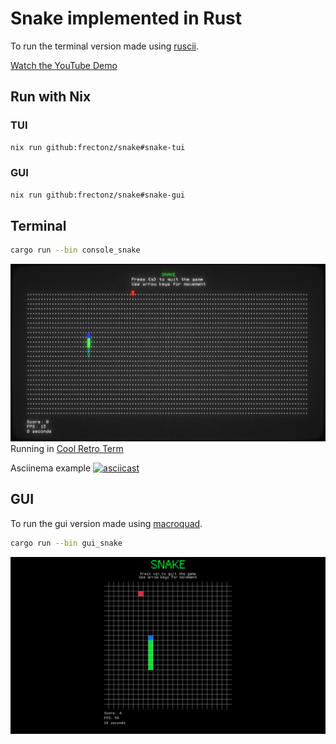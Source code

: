 # Snake implemented in Rust

To run the terminal version made using [ruscii](https://github.com/lemunozm/ruscii).

[Watch the YouTube Demo](https://youtu.be/RHeQA1ISvE0)

## Run with Nix

### TUI

```sh
nix run github:frectonz/snake#snake-tui
```

### GUI

```sh
nix run github:frectonz/snake#snake-gui
```

## Terminal

```sh
cargo run --bin console_snake
```

![console_snake](./console_snake.png)
Running in [Cool Retro Term](https://github.com/Swordfish90/cool-retro-term)

Asciinema example
[![asciicast](https://asciinema.org/a/518501.svg)](https://asciinema.org/a/518501)

## GUI

To run the gui version made using [macroquad](https://github.com/not-fl3/macroquad).

```sh
cargo run --bin gui_snake
```

![console_snake](./gui_snake.png)
